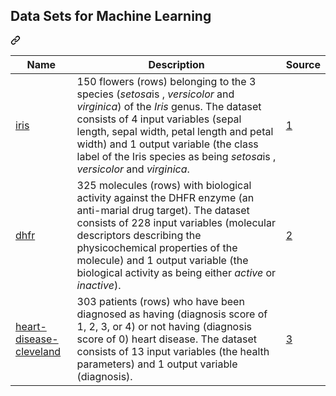 <article class="markdown-body entry-content container-lg" itemprop="text"><div class="markdown-heading" dir="auto"><h1 tabindex="-1" class="heading-element" dir="auto">Data Sets for Machine Learning</h1><a id="user-content-data-sets-for-machine-learning-practice" class="anchor" aria-label="Permalink: Data Sets for Machine Learning Practice" href="#data-sets-for-machine-learning-practice"><svg class="octicon octicon-link" viewBox="0 0 16 16" version="1.1" width="16" height="16" aria-hidden="true"><path d="m7.775 3.275 1.25-1.25a3.5 3.5 0 1 1 4.95 4.95l-2.5 2.5a3.5 3.5 0 0 1-4.95 0 .751.751 0 0 1 .018-1.042.751.751 0 0 1 1.042-.018 1.998 1.998 0 0 0 2.83 0l2.5-2.5a2.002 2.002 0 0 0-2.83-2.83l-1.25 1.25a.751.751 0 0 1-1.042-.018.751.751 0 0 1-.018-1.042Zm-4.69 9.64a1.998 1.998 0 0 0 2.83 0l1.25-1.25a.751.751 0 0 1 1.042.018.751.751 0 0 1 .018 1.042l-1.25 1.25a3.5 3.5 0 1 1-4.95-4.95l2.5-2.5a3.5 3.5 0 0 1 4.95 0 .751.751 0 0 1-.018 1.042.751.751 0 0 1-1.042.018 1.998 1.998 0 0 0-2.83 0l-2.5 2.5a1.998 1.998 0 0 0 0 2.83Z"></path></svg></a></div>
<markdown-accessiblity-table data-catalyst=""><table>
<thead>
<tr>
<th>Name</th>
<th>Description</th>
<th>Source</th>
</tr>
</thead>
<tbody>
<tr>
<td><a href="https://github.com/dataprofessor/data/blob/master/iris.csv">iris</a></td>
<td>150 flowers (rows) belonging to the 3 species (<em>setosa</em>is , <em>versicolor</em> and <em>virginica</em>) of the <em>Iris</em> genus. The dataset consists of 4 input variables (sepal length, sepal width, petal length and petal width) and 1 output variable (the class label of the Iris species as being <em>setosa</em>is , <em>versicolor</em> and <em>virginica</em>.</td>
<td><a href="https://archive.ics.uci.edu/ml/datasets/iris" rel="nofollow">1</a></td>
</tr>
<tr>
<td><a href="https://github.com/dataprofessor/data/blob/master/dhfr.csv">dhfr</a></td>
<td>325 molecules (rows) with biological activity against the DHFR enzyme (an anti-marial drug target). The dataset consists of 228 input variables (molecular descriptors describing the physicochemical properties of the molecule) and 1 output variable (the biological activity as being either <em>active</em> or <em>inactive</em>).</td>
<td><a href="https://www.rdocumentation.org/packages/caret/versions/6.0-84/topics/dhfr" rel="nofollow">2</a></td>
</tr>
<tr>
<td><a href="https://github.com/dataprofessor/data/blob/master/heart-disease-cleveland.csv">heart-disease-cleveland</a></td>
<td>303 patients (rows) who have been diagnosed as having (diagnosis score of 1, 2, 3, or 4) or not having (diagnosis score of 0) heart disease. The dataset consists of 13 input variables (the health parameters) and 1 output variable (diagnosis).</td>
<td><a href="https://archive.ics.uci.edu/ml/datasets/Heart+Disease" rel="nofollow">3</a></td>
</tr>
</tbody>
</table></markdown-accessiblity-table>
</article>
